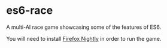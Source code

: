 # es6-race
A multi-AI race game showcasing some of the features of ES6.

You will need to install [Firefox Nightly](https://nightly.mozilla.org/) in order to run the game.
